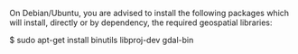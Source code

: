 On Debian/Ubuntu, you are advised to install the following packages which will install, directly or by dependency, the required geospatial libraries:

$ sudo apt-get install binutils libproj-dev gdal-bin
